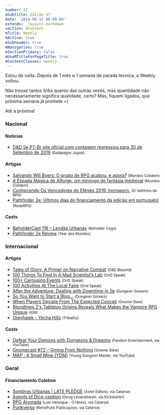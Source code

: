 ```yaml
---
number: 47
mSubtitle: Edição 47
date: '2019-08-12 00:00:00'
extends: _layouts.markdown
section: mContent
mTitle: Weekly
mActive: true
mSubheader: true
mNavigation: true
mSectionPrimary: false
mUseMTitleForPageTitle: true
mContentClasses: weekly
---
```


Estou de volta. Depois de 1 mês e 1 semana de parada técnica, a Weekly voltou. 

Não trouxe tantos links quanto das outras vezes, mas quantidade não necessariamente significa qualidade, certo? Mas, fiquem ligados, que próxima semana já promete =)

Até a próxima!

### Nacional

#### Notícias

- [D&amp;D 5e PT-Br site oficial com contagem regressiva para 30 de Setembro de 2019] <small>(Galápagos Jogos)</small>

#### Artigos

- [Salvando Will Byers: O grupo de RPG acabou, e agora?] <small>(Mundos Colidem)</small>
- [A Espada Mágica de Alforge: um minijogo de fantasia medieval] <small>(Mundos Colidem)</small>
- [Conhecendo Os Vencedores do ENnies 2019: Ironsworn.] <small>(O Velhinho do RPG)</small>
- [Pathfinder 2e: Últimos dias do financiamento da edição em português!] <small>(RedeRPG)</small>

#### Casts

- [BeholderCast 116 – Lendas Urbanas] <small>(Beholder Cego)</small>
- [Pathfinder 2e Review] <small>(Tear dos Mundos)</small>

### Internacional

#### Artigos

- [Tales of Glory: A Primer on Narrative Combat] <small>(D&amp;D Beyond)</small>
- [100 Things To Find In A Mad Scientist’s Lab] <small>(DnD Speak)</small>
- [100+ Carousing Events] <small>(DnD Speak)</small>
- [100 Activities At The Local Faire] <small>(Dnd Speak)</small>
- [After the Adventure: Dealing with Downtime in 5e] <small>(Dungeon Solvers)</small>
- [So You Want to Start a Blog…] <small>(Dungeon Solvers)</small>
- [When Players Deviate From The Expected Conceit] <small>(Gnome Stew)</small>
- [Bloodlines 2&#039;s Tabletop Origins Reveals What Makes the Vampire RPG Unique] <small>(IGN)</small>
- [Greyhawk - Yecha Hills] <small>(Tribality)</small>

#### Casts

- [Defeat Your Demons with Dungeons &amp; Dragons] <small>(Fandom Entertainment, via YouTube)</small>
- [Gnomecast #72 – Gming From Nothing] <small>(Gnome Stew)</small>
- [MAP : A Small Mine (YDM)] <small>(Young Dungeon Master, via YouTube)</small>

### Geral

#### Financiamento Coletivo

- [Sombras Urbanas | LATE PLEDGE] <small>(Aster Editora, via Catarse)</small>
- [Agents of Dice-ception] <small>(Doug Levandowski, via Kickstarter)</small>
- [RPG Alvorada] <small>(Luis Henrique - O Heavy, via Catarse)</small>
- [Punkverso] <small>(RetroPunk Publicações, via Catarse)</small>


[After the Adventure: Dealing with Downtime in 5e]: https://www.dungeonsolvers.com/2019/08/06/after-the-adventure-dealing-with-downtime-in-5e/
[When Players Deviate From The Expected Conceit]: https://gnomestew.com/when-players-deviate-from-the-expected-conceit/
[Greyhawk - Yecha Hills]: https://www.tribality.com/2019/08/07/greyhawk-yecha-hills/
[100 Activities At The Local Faire]: http://dndspeak.com/2019/08/100-activities-at-the-local-faire/
[Gnomecast #72 – Gming From Nothing]: https://gnomestew.com/gnomecast-72-gming-from-nothing/
[100+ Carousing Events]: http://dndspeak.com/2019/08/100-carousing-events/
[So You Want to Start a Blog…]: https://www.dungeonsolvers.com/2019/08/09/so-you-want-to-start-a-blog/
[100 Things To Find In A Mad Scientist’s Lab]: http://dndspeak.com/2019/08/100-things-to-find-in-a-mad-scientists-lab/
[Salvando Will Byers: O grupo de RPG acabou, e agora?]: https://www.mundoscolidem.com.br/salvando-will-bayers/
[Bloodlines 2&#039;s Tabletop Origins Reveals What Makes the Vampire RPG Unique]: https://www.ign.com/articles/2019/08/09/bloodlines-2-vampire-masquerade-tabletop-rules
[Punkverso]: https://www.catarse.me/punkverso
[MAP : A Small Mine (YDM)]: https://www.youtube.com/watch?v=nRxy3rUYrXU
[Agents of Dice-ception]: https://www.kickstarter.com/projects/1610277086/agents-of-dice-ception
[Tales of Glory: A Primer on Narrative Combat]: https://www.dndbeyond.com/posts/522-tales-of-glory-a-primer-on-narrative-combat
[Sombras Urbanas | LATE PLEDGE]: https://www.catarse.me/sombrasurbanas_pre
[BeholderCast 116 – Lendas Urbanas]: http://podcast.beholdercego.com/beholdercast-116-lendas-urbanas/
[RPG Alvorada]: https://www.catarse.me/AlvoradaRPG
[A Espada Mágica de Alforge: um minijogo de fantasia medieval]: https://www.mundoscolidem.com.br/alforge/
[D&amp;D 5e PT-Br site oficial com contagem regressiva para 30 de Setembro de 2019]: https://asmodee.galapagosjogos.com.br/dnd-teaser
[Defeat Your Demons with Dungeons &amp; Dragons]: https://www.youtube.com/watch?v=9gUcx45ryT0
[Pathfinder 2e Review]: https://www.youtube.com/playlist?list=PLEIa87gfJJg0X_Q5Q-IWJjMdN4HtdXoth
[Pathfinder 2e: Últimos dias do financiamento da edição em português!]: https://www.rederpg.com.br/2019/08/11/pathfinder-2e-ultimos-dias-do-financiamento-da-edicao-em-portugues/
[Conhecendo Os Vencedores do ENnies 2019: Ironsworn.]: https://ovelhinhodorpg.wordpress.com/2019/08/11/conhecendo-os-vencedores-do-ennies-2019-ironsworn/
